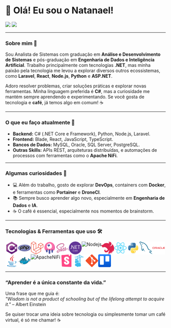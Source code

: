 # 👋 Olá! Eu sou o Natanael!  

<div>
 <a href="https://www.instagram.com/natanaelxavierr" target="_blank"><img src="https://img.shields.io/badge/-Instagram-%23E4405F?style=for-the-badge&logo=instagram&logoColor=white" target="_blank"></a>
 <a href="https://www.linkedin.com/in/natanaelxavier/" target="_blank"><img src="https://img.shields.io/badge/-LinkedIn-%230077B5?style=for-the-badge&logo=linkedin&logoColor=white" target="_blank"></a> 
</div>

---

### Sobre mim 🚀  

Sou Analista de Sistemas com graduação em **Análise e Desenvolvimento de Sistemas** e pós-graduação em **Engenharia de Dados e Inteligência Artificial**. Trabalho principalmente com tecnologias **.NET**, mas minha paixão pela tecnologia me levou a explorar diversos outros ecossistemas, como **Laravel**, **React**, **Node.js**, **Python** e **ASP.NET**.  

Adoro resolver problemas, criar soluções práticas e explorar novas ferramentas. Minha linguagem preferida é **C#**, mas a curiosidade me mantém sempre aprendendo e experimentando. Se você gosta de tecnologia e **café**, já temos algo em comum! ☕  

---

### O que eu faço atualmente 🔧  

- **Backend:** C# (.NET Core e Framework), Python, Node.js, Laravel.  
- **Frontend:** Blade, React, JavaScript, TypeScript.  
- **Bancos de Dados:** MySQL, Oracle, SQL Server, PostgreSQL.  
- **Outras Skills:** APIs REST, arquiteturas distribuídas, e automações de processos com ferramentas como o **Apache NiFi**.  

---

### Algumas curiosidades 🌟  

- 💻 Além do trabalho, gosto de explorar **DevOps**, containers com **Docker**, e ferramentas como **Portainer** e **DroneCI**.  
- 📚 Sempre busco aprender algo novo, especialmente em **Engenharia de Dados** e **IA**.  
- ☕ O café é essencial, especialmente nos momentos de brainstorm.  

---

### Tecnologias & Ferramentas que uso 🛠️  
<div align="center" style="display: flex; flex-wrap: wrap;">
  <img align="center" alt="Csharp" height="40" src="https://github.com/devicons/devicon/blob/master/icons/csharp/csharp-original.svg">
  <img align="center" alt="PHP" height="40" src="https://github.com/devicons/devicon/blob/master/icons/php/php-original.svg">
  <img align="center" alt="Laravel" height="40" src="https://github.com/devicons/devicon/blob/master/icons/laravel/laravel-original.svg">
  <img align="center" alt="Livewire" height="40" src="https://github.com/devicons/devicon/blob/master/icons/livewire/livewire-original.svg">
  <img align="center" alt="SASS" height="40" src="https://github.com/devicons/devicon/blob/master/icons/sass/sass-original.svg">
  <img align="center" alt="DotNet" height="40" src="https://github.com/devicons/devicon/blob/master/icons/dotnetcore/dotnetcore-original.svg">
  <img align="center" alt="Nodejs" height="40" src="https://cdn.jsdelivr.net/gh/devicons/devicon/icons/nodejs/nodejs-original.svg">
  <img align="center" alt="NestJS" height="40" src="https://github.com/devicons/devicon/blob/master/icons/nestjs/nestjs-original.svg">
  <img align="center" alt="React" height="40" src="https://raw.githubusercontent.com/devicons/devicon/master/icons/react/react-original.svg">
  <img align="center" alt="Python" height="40" src="https://raw.githubusercontent.com/devicons/devicon/master/icons/python/python-original.svg">
  <img align="center" alt="MySQL" height="40" src="https://github.com/devicons/devicon/blob/master/icons/mysql/mysql-original.svg">
  <img align="center" alt="Oracle" height="40" src="https://github.com/devicons/devicon/blob/master/icons/oracle/oracle-original.svg">
  <img align="center" alt="Java" height="40" src="https://github.com/devicons/devicon/blob/master/icons/java/java-original.svg">
  <img align="center" alt="Docker" height="40" src="https://raw.githubusercontent.com/devicons/devicon/master/icons/docker/docker-original.svg">
  <img align="center" alt="ApacheNiFi" height="40" src="https://cdn.jsdelivr.net/gh/devicons/devicon/icons/apache/apache-original.svg">
  <img align="center" alt="Storybook" height="40" src="https://github.com/devicons/devicon/blob/master/icons/storybook/storybook-original.svg">
  <img align="center" alt="Portainer" height="40" src="https://github.com/devicons/devicon/blob/master/icons/portainer/portainer-original.svg">
  <img align="center" alt="Github" height="40" src="https://github.com/devicons/devicon/blob/master/icons/git/git-original.svg">
  <img align="center" alt="Trello" height="40" src="https://github.com/devicons/devicon/blob/master/icons/trello/trello-original.svg">
</div>  

---

### “Aprender é a única constante da vida.”  
Uma frase que me guia é:  
*"Wisdom is not a product of schooling but of the lifelong attempt to acquire it."* – Albert Einstein  

Se quiser trocar uma ideia sobre tecnologia ou simplesmente tomar um café virtual, é só me chamar! ☕
